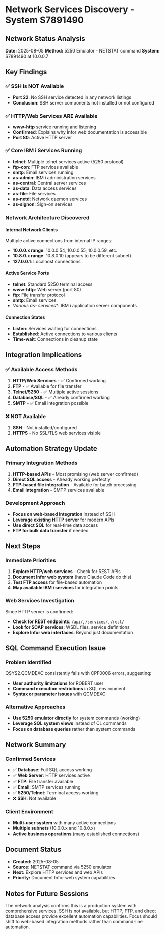# Network Services Discovery - System S7891490

## Network Status Analysis
**Date:** 2025-08-05
**Method:** 5250 Emulator - NETSTAT command
**System:** S7891490 at 10.0.0.7

## Key Findings

### **✅ SSH is NOT Available**
- **Port 22**: No SSH service detected in any network listings
- **Conclusion**: SSH server components not installed or not configured

### **✅ HTTP/Web Services ARE Available**
- **www-http** service running and listening
- **Confirmed**: Explains why Infor web documentation is accessible
- **Port 80**: Active HTTP server

### **✅ Core IBM i Services Running**
- **telnet**: Multiple telnet services active (5250 protocol)
- **ftp-con**: FTP services available
- **smtp**: Email services running
- **as-admin**: IBM i administration services
- **as-central**: Central server services
- **as-data**: Data access services
- **as-file**: File services
- **as-netd**: Network daemon services
- **as-signon**: Sign-on services

### **Network Architecture Discovered**

#### **Internal Network Clients**
Multiple active connections from internal IP ranges:
- **10.0.0.x range**: 10.0.0.54, 10.0.0.55, 10.0.0.59, etc.
- **10.8.0.x range**: 10.8.0.10 (appears to be different subnet)
- **127.0.0.1**: Localhost connections

#### **Active Service Ports**
- **telnet**: Standard 5250 terminal access
- **www-http**: Web server (port 80)
- **ftp**: File transfer protocol
- **smtp**: Email services
- **Various as-* services**: IBM i application server components

#### **Connection States**
- **Listen**: Services waiting for connections
- **Established**: Active connections to various clients
- **Time-wait**: Connections in cleanup state

## Integration Implications

### **✅ Available Access Methods**
1. **HTTP/Web Services** - ✅ Confirmed working
2. **FTP** - ✅ Available for file transfer
3. **Telnet/5250** - ✅ Multiple active sessions
4. **Database/SQL** - ✅ Already confirmed working
5. **SMTP** - ✅ Email integration possible

### **❌ NOT Available**
1. **SSH** - Not installed/configured
2. **HTTPS** - No SSL/TLS web services visible

## Automation Strategy Update

### **Primary Integration Methods**
1. **HTTP-based APIs** - Most promising (web server confirmed)
2. **Direct SQL access** - Already working perfectly
3. **FTP-based file integration** - Available for batch processing
4. **Email integration** - SMTP services available

### **Development Approach**
- **Focus on web-based integration** instead of SSH
- **Leverage existing HTTP server** for modern APIs
- **Use direct SQL** for real-time data access
- **FTP for bulk data transfer** if needed

## Next Steps

### **Immediate Priorities**
1. **Explore HTTP/web services** - Check for REST APIs
2. **Document Infor web system** (have Claude Code do this)
3. **Test FTP access** for file-based automation
4. **Map available IBM i services** for integration points

### **Web Services Investigation**
Since HTTP server is confirmed:
- **Check for REST endpoints**: `/api/`, `/services/`, `/rest/`
- **Look for SOAP services**: WSDL files, service definitions
- **Explore Infor web interfaces**: Beyond just documentation

## SQL Command Execution Issue

### **Problem Identified**
QSYS2.QCMDEXC consistently fails with CPF0006 errors, suggesting:
- **User authority limitations** for ROBERT user
- **Command execution restrictions** in SQL environment
- **Syntax or parameter issues** with QCMDEXC

### **Alternative Approaches**
- **Use 5250 emulator directly** for system commands (working)
- **Leverage SQL system views** instead of CL commands
- **Focus on database queries** rather than system commands

## Network Summary

### **Confirmed Services**
- ✅ **Database**: Full SQL access working
- ✅ **Web Server**: HTTP services active
- ✅ **FTP**: File transfer available
- ✅ **Email**: SMTP services running
- ✅ **5250/Telnet**: Terminal access working
- ❌ **SSH**: Not available

### **Client Environment**
- **Multi-user system** with many active connections
- **Multiple subnets** (10.0.0.x and 10.8.0.x)
- **Active business operations** (many established connections)

## Document Status
- **Created:** 2025-08-05
- **Source:** NETSTAT command via 5250 emulator
- **Next:** Explore HTTP services and web APIs
- **Priority:** Document Infor web system capabilities

## Notes for Future Sessions
The network analysis confirms this is a production system with comprehensive services. SSH is not available, but HTTP, FTP, and direct database access provide excellent automation capabilities. Focus should shift to web-based integration methods rather than command-line automation.
